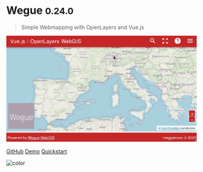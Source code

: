 # Wegue <small>0.24.0</small>

> Simple Webmapping with OpenLayers and Vue.js

![](_media/cover.gif)

[GitHub](https://github.com/meggsimum/wegue)
[Demo](https://apps.meggsimum.de/wegue-demos/global/)
[Quickstart](?id=quickstart)

![color](#DADADA)
